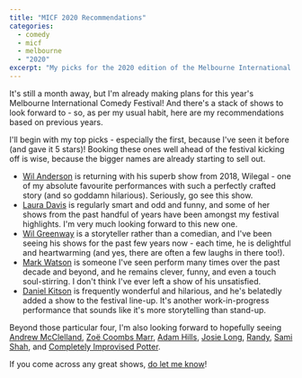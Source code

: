 ```yaml
---
title: "MICF 2020 Recommendations"
categories:
  - comedy
  - micf
  - melbourne
  - "2020"
excerpt: "My picks for the 2020 edition of the Melbourne International Comedy Festival"
---
```


It's still a month away, but I'm already making plans for this year's Melbourne International Comedy Festival! And there's a stack of shows to look forward to - so, as per my usual habit, here are my recommendations based on previous years.

I'll begin with my top picks - especially the first, because I've seen it before (and gave it 5 stars)! Booking these ones well ahead of the festival kicking off is wise, because the bigger names are already starting to sell out.

* [Wil Anderson](https://www.comedyfestival.com.au/2020/shows/wilegal) is returning with his superb show from 2018, Wilegal - one of my absolute favourite performances with such a perfectly crafted story (and so goddamn hilarious). Seriously, go see this show.
* [Laura Davis](https://www.comedyfestival.com.au/2020/shows/better-dead-than-a-coward) is regularly smart and odd and funny, and some of her shows from the past handful of years have been amongst my festival highlights. I'm very much looking forward to this new one.
* [Wil Greenway](https://www.comedyfestival.com.au/2020/shows/the-ocean-after-all) is a storyteller rather than a comedian, and I've been seeing his shows for the past few years now - each time, he is delightful and heartwarming (and yes, there are often a few laughs in there too!).
* [Mark Watson](https://www.comedyfestival.com.au/2020/shows/mark-watson) is someone I've seen perform many times over the past decade and beyond, and he remains clever, funny, and even a touch soul-stirring. I don't think I've ever left a show of his unsatisfied.
* [Daniel Kitson](https://www.comedyfestival.com.au/2020/shows/daniel-kitson-1) is frequently wonderful and hilarious, and he's belatedly added a show to the festival line-up. It's another work-in-progress performance that sounds like it's more storytelling than stand-up.

Beyond those particular four, I'm also looking forward to hopefully seeing [Andrew McClelland](https://www.comedyfestival.com.au/2020/shows/the-very-model-of-a-modern-gilbert-and-sullivan), [Zoë Coombs Marr](https://www.comedyfestival.com.au/2020/shows/zoe-coombs-marr), [Adam Hills](https://www.comedyfestival.com.au/2020/shows/shoes-half-full), [Josie Long](https://www.comedyfestival.com.au/2020/shows/josie-long), [Randy](https://www.comedyfestival.com.au/2020/shows/randy), [Sami Shah](https://www.comedyfestival.com.au/2020/shows/nuptials), and [Completely Improvised Potter](https://www.comedyfestival.com.au/2020/shows/completely-improvised-potter).

If you come across any great shows, [do let me know](https://twitter.com/pat)!
